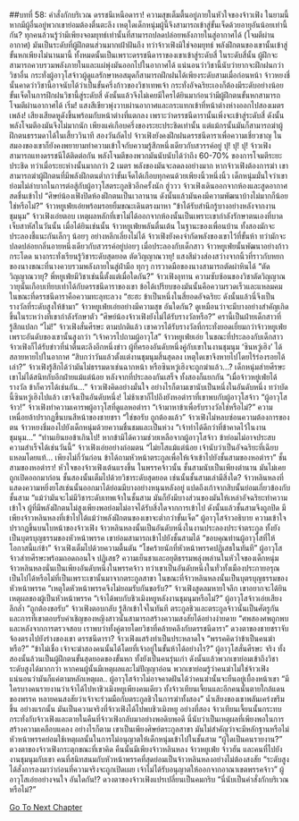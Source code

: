 ##บทที่ 58: คำสั่งกักบริเวณ
ดรรชนีเหนือดารา!
ความสุขเต็มตื้นอยู่ภายในหัวใจของจ้าวเฟิง ในยามนี้ หากมีผู้อื่นอยู่พวกเขาย่อมต้องตื่นตะลึง เหตุใดเด็กหนุ่มผู้นี้จึงสามารถเข้าสู่ขั้นเจ็ดด้วยอายุอันน้อยเท่านี้กัน?
ทุกคนล้วนรู้ว่ามีเพียงจอมยุทธ์เท่านั้นที่สามารถปลดปล่อยพลังภายในสู่อากาศได้ (โจมตีผ่านอากาศ) มันเป็นระดับที่ผู้ฝึกตนส่วนมากเฝ้าฝันถึง
ทว่าจ้าวเฟิงมิใช่จอมยุทธ์ พลังฝึกตนของเขานั้นเข้าสู่ขั้นหกเพียงไม่นานมานี้ ทั้งหมดนั้นเป็นเพราะดรรชนีดาราของเขาเข้าสู่ระดับสี่
ในระดับสี่นั้น ผู้ฝึกจะสามารถควบรวมพลังภายในและแผ่พุ่งมันออกไปในอากาศได้ แน่นอนว่าวิชานี้นับว่ายากจะฝึกฝนกว่าวิชาอื่น กระทั่งผู้อาวุโสจ้าวผู้ดูแลรักษาหอสมุดก็สามารถฝึกฝนได้เพียงระดับสามเมื่อก่อนหน้า
จ้าวหยงชี่นั้นคาดว่าวิชานี้อาจนับได้ว่าเป็นขั้นครึ่งก้าวของวิชาเทพเจ้า กระทั่งอัจฉริยะเองก็ต้องมีระดับอย่างน้อยขั้นเจ็ดในการฝึกฝนวิชานี้สู่ระดับสี่ ดังนั้นแล้วจึงไม่เคยมีใครได้ยินมาก่อนว่ามีผู้ฝึกตนขั้นหกสามารถโจมตีผ่านอากาศได้
เริ่ม!
แสงสีเขียวพุ่งวาบผ่านอากาศและกระแทกเข้าที่หน้าต่างห่างออกไปสองเมตร
เพล้ง!
เสียงเสียดหูดังขึ้นพร้อมกับหน้าต่างที่แตกลง เพราะว่าดรรชนีดารานั้นเพิ่งจะเข้าสู่ระดับสี่ ดังนั้นพลังโจมตีองมันจึงไม่มากนัก เพียงแค่เกือบครึ่งของระยะประชิดเท่านั้น แต่แม้กรนั้นมันก็สามารถฆ่าผู้ฝึกตนธรรมดาได้ในเสี้ยววินาที
สองวันถัดไป จ้าวเฟิงยังคงฝึกฝนดรรชนีดาราเพื่อความเชี่ยวชาญ ในสมองของเขาก็ยังคงพยายามทำความเข้าใจกับความรู้สึกหนึ่งเดียวกับสวรรค์อยู่
ปุ! ปุ! ปุ!
จ้าวเฟิงสามารถแทงดรรชนีได้ติดต่อกัน พลังโจมตีของพวกมันนับนับได้ว่าถึง 60-70% ของการโจมตีระยะประชิด ทว่าเมื่อระยะห่างนั้นมากกว่า 2 เมตร พลังของมันจะลดลงอย่างมาก
หากจ้าวเฟิงต้องการฆ่า เขาสามารถฆ่าผู้ฝึกตนที่มีพลังฝึกตนต่ำกว่าขั้นเจ็ดได้เกือบทุกคนด้วยเพียงนิ้วหนึ่งนิ้ว เด็กหนุ่มมั่นใจว่าเขาย่อมไม่ลำบากในการต่อสู้กับผู้อาวุโสตระกูลชิวอีกครั้งนัก
ฮู่ววว
จ้าวเฟิงเดินออกจากห้องและสูดอากาศสดชื่นเข้าไป
“ศิษย์น้องเฟิงปิดห้องฝึกตนเป็นเวลานาน ดังนั้นแล้วมันคงมีความพัฒนาบ้างไม่มากก็น้อยใช่หรือไม่?” จ้าวหยูเฟ่ยเอ่ยพร้อมรอยยิ้มขณะเดินตรงมาหา
“ข้าได้รับสำนึกรู้บางอย่างหลังจากงานชุมนุม” จ้าวเฟิงเอ่ยตอบ
เหตุผลหลักที่เขาไม่ได้ออกจากห้องนั้นเป็นเพราะเขากำลังรักษาตนเองที่บาดเจ็บสาหัสในวันนั้น เมื่อได้ยินเช่นนั้น จ้าวหยูเฟ่ยพลันตื่นเต้น ในฐานะของเพื่อนบ้าน ทั้งสองมักจะประลองชี้แนะกันเล็กๆ น้อยๆ อย่างหลีกเลี่ยงไม่ได้
จ้าวเฟิงยังคงจำกัดพลังของเขาไว้ที่ขั้นห้า ทว่ามักจะปลดปล่อยกลิ่นอายหนึ่งเดียวกับสวรรค์อยู่บ่อยๆ เมื่อประลองกับเด็กสาว จ้าวหยูเฟ่ยนั้นพัฒนาอย่างก้าวกระโดด นางกระทั่งเรียนรู้วิชาระดับสุดยอด
ตัดวิญญาณวายุ!
แสงสีม่วงส่องสว่างจากนิ้วที่ราวกับหยกของนางขณะที่นางควบรวมพลังภายในสู่ฝ่ามือ ทุกๆ การวาดมือของนางสามารถตัดผ่าหินได้
“ตัดวิญญาณวายุ? พี่หยูเฟ่ยมีวิชาเช่นนี้ตั้งแต่เมื่อใดกัน?” จ้าวเฟิงอุทาน
ความซับซ้อนของวิชาตัดวิญญาณวายุนั้นเกือบเทียบเท่าได้กับดรรชนีดาราของเขา ข้อได้เปรียบของมันนั้นคือความรวดเร็วและแหลมคม ในขณะที่ดรรชนีดาราคือความทะลุทะลวง
“ฮะฮะ ข้าเป็นหนึ่งในสี่ยอดอัจฉริยะ ดังนั้นแล้วนี่จึงเป็นรางวัลที่ระดับสูงให้ข้ามา” จ้าวหยูเฟ่ยเอ่ยอย่างมีความสุข
อันใดกัน?
ดูเหมือนว่าจะมีบางอย่างสำคัญเกิดขึ้นในระหว่างที่เขากำลังรักษาตัว
“ศิษย์น้องจ้าวเฟิงยังไม่ได้รับรางวัลหรือ?” ครานี้เป็นฝ่ายเด็กสาวที่รู้สึกแปลก
“ไม่!” จ้าวเฟิงสั่นศีรษะ
ตามปกติแล้ว เขาควรได้รับรางวัลที่กระทั่งยอดเยี่ยมกว่าจ้าวหยูเฟ่ยเพราะอันดับของเขานั้นสูงกว่า
“เจ้าควรไปถามผู้อาวุโส” จ้าวหยูเฟ่ยเอ่ย
ในขณะที่ประลองกับเด็กสาว จ้าวเฟิงก็ได้รับข่าวที่น่าตื่นตะลึงอีกหนึ่งข่าว ผู้ที่ครองอันดับหนึ่งคู่กับเขาในงานชุมนุม ‘ซินหวู่เฮิง’ ได้สลายหายไปในอากาศ
“สิบกว่าวันแล้วตั้งแต่งานชุมนุมสิ้นสุดลง เหตุใดเขาจึงหายไปโดยไร้ร่องรอยได้เล่า?” จ้าวเฟิงรู้สึกได้ว่ามันไม่ธรรมดาเช่นฉากหน้า
หรือซินหวู่เฮิงจะถูกฆ่าแล้ว...?
เด็กหนุ่มส่ายศีรษะ เขาไม่ได้สนิทกับอีกฝ่ายแม้แต่น้อย
หลังจากที่ประลองกันเสร็จ ทั้งสองก็แยกกัน
“เมื่อจ้าวหยู่เฟ่ยได้รางวัล ข้าก็ควรได้เช่นกัน...” จ้าวเฟิงคิดอย่างมั่นใจ
อย่างไรก็ตามเขานับเป็นหนึ่งในอันดับหนึ่ง ทว่าบัดนี้ซินหวู่เฮิงไปแล้ว เขาจึงเป็นอันดับหนึ่ง!
ไม่ช้าเขาก็ไปถึงยังหอตำราที่เขาพบกับผู้อาวุโสจ้าว
“ผู้อาวุโสจ้าว!” จ้าวเฟิงทำความเคารพผู้อาวุโสที่ดูแลหอตำรา
“เจ้ามาหาข้าเพื่อรับรางวัลใช่หรือไม่?” ความเหนื่อยล้าปรากฏขึ้นบนสีหน้าของชายชรา
“ใช่ขอรับ ถูกต้องแล้ว” จ้าวเฟิงไม่หลบซ่อนความต้องการของตน
จ้าวหยงชี่มองไปยังเด็กหนุ่มด้วยความชื่นชมและเป็นห่วง
“เจ้าทำได้ดีกว่าที่ข้าคาดไว้ในงานชุมนุม...”
“ท่านเยินยอข้าเกินไป! หากข้ามิได้ความช่วยเหลือจากผู้อาวุโสจ้าว ข้าย่อมไม่อาจประสบความสำเร็จได้เช่นวันนี้” จ้าวเฟิงเอ่ยอย่างถ่อมตน
“ไม่ยโสแม้แต่น้อย เจ้านับว่าเป็นอัจฉริยะที่เฉียบแหลมโดยแท้... เพียงไม่กี่วันก่อน ข้าได้ถามหัวหน้าตระกูลเพื่อให้เจ้าเข้าไปยังชั้นสามของหอตำรา”
ชั้นสามของหอตำรา! หัวใจของจ้าวเฟิงเต้นแรงขึ้น
ในพรรคจ้าวนั้น ชั้นสามนับเป็นเพียงตำนาน มันไม่เคยถูกเปิดออกมาก่อน
ชั้นสองนั้นเต็มไปด้วยวิชาระดับสุดยอด เช่นนั้นชั้นสามเล่ามีสิ่งใด?
จ้าวหลินหลงที่แสดงความหยิ่งยโสเช่นนั้นออกมาได้ย่อมมีบางอย่างหนุนหลังอยู่ แปดถึงเก้าจากสิบนั้นย่อมเกี่ยวข้องกับชั้นสาม
“แม้ว่ามันจะไม่มีวิชาระดับเทพเจ้าในชั้นสาม มันก็ยังมีบางส่วนของมันให้เหล่าอัจฉริยะทำความเข้าใจ ผู้ที่มีพลังฝึกตนไม่สูงเพียงพอย่อมไม่อาจได้รับสิ่งใดจากการเข้าไป ดังนั้นแล้วชั้นสามจึงถูกปิด มีเพียงจ้าวหลินหลงที่เข้าไปได้แม้ว่าพลังฝึกตนของเขาจะต่ำกว่าขั้นเจ็ด” ผู้อาวุโสจ้าวอธิบาย
ความเข้าใจปรากฏขึ้นบนใบหน้าของจ้าวเฟิง จ้าวหลินหลงนั้นเป็นอันดับหนึ่งในงานประลองประจำตระกูล ทั้งยังเป็นบุตรบุญธรรมของหัวหน้าพรรค เขาย่อมสามารถเข้าไปยังชั้นสามได้
“ขอบคุณท่านผู้อาวุโสที่ให้โอกาสนี้แก่ข้า” จ้าวเฟิงเต็มไปด้วยความตื้นตัน
“โชคร้ายนักที่หัวหน้าพรรคปฏิเสธในทันที” ผู้อาวุโสจ้าวส่ายศีรษะพร้อมถอดถอนใจ
ปฏิเสธ?
ความเย็นชาและอยุติธรรมพลุ่งพล่านในหัวใจของเด็กหนุ่ม จ้าวหลินหลงนั่นเป็นเพียงอันดับหนึ่งในพรรคจ้าว ทว่าเขาเป็นอันดับหนึ่งในทั่วทั้งเมืองประกายอรุณ
เป็นไปได้หรือไม่ที่เป็นเพราะเขานั้นมาจากตระกูลสาขา ในขณะที่จ้าวหลินหลงนั้นเป็นบุตรบุญธรรมของหัวหน้าพรรค
“เหตุใดหัวหน้าพรรคจึงไม่ยอมรับกันขอรับ?” จ้าวเฟิงสูดลมหายใจลึก เขาอยากจะได้ยินเหตุผลของผู้เป็นหัวหน้าพรรค
“เจ้าได้พบกับชิวเมิงหยูหลังงานชุมนุมหรือไม่?” ผู้อาวุโสจ้าวเอ่ยเสียงลึกล้ำ
“ถูกต้องขอรับ” จ้าวเฟิงตอบกลับ รู้สึกเข้าใจในทันที
ตระกูลชิวและตระกูลจ้าวนั้นเป็นศัตรูกัน และการที่เขาตอบรับคำเชิญของหญิงสาวนั้นสามารถสร้างความสงสัยได้อย่างง่ายดาย
“ศพสองศพถูกพบและหลังจากการตรวจสอบ เราพบว่าทั้งคู่ตายโดยวิชาที่คล้ายคลึงกับดรรชนีดารา” ดวงตาของชายชราจับจ้องตรงไปยังร่างของเขา
ดรรชนีดารา?
จ้าวเฟิงแสร้งทำเป็นประหลาดใจ
“พรรคคิดว่าข้าเป็นคนฆ่าหรือ?”
“ข้าไม่เชื่อ เจ้าจะฆ่าสองคนนั้นได้โดยที่เจ้าอยู่ในขั้นห้าได้อย่างไร?” ผู้อาวุโสสั่นศีรษะ
จริง
ทั้งสองนั้นล้วนเป็นผู้ฝึกตนขั้นสุดยอดของขั้นหก ทั้งยังเป็นคนรุ่นเก่า ดังนั้นแล้วพวกเขาย่อมเข้าถึงวิชาระดับสูงได้มากกว่า
หากคนผู้นั้นมีเหตุผลและไม่ปัญญาอ่อน พวกเขาย่อมรู้ว่าคนฆ่าไม่ใช่จ้าวเฟิง
แน่นอนว่ามันก็แค่ตามหลักเหตุผล..
ผู้อาวุโสจ้าวไม่อาจคาดฝันได้ว่าคนฆ่านั้นจะยืนอยู่เบื้องหน้าเขา
“มีใครบางคนรายงานว่าเจ้าได้ไปหาชิวเมิงหยูเพียงคนเดียว ทั้งจ้าวเทียนเจี้ยนและอีกคนนั้นตายใกล้แดนของพรรค หลายคนสงสัยว่าเจ้าจะร่วมมือกับตระกูลชิวในการฆ่าทั้งสอง” น้ำเสียงของเขาพลันเคร่งขรึมขึ้น
อย่างแรกนั้น มันเป็นความจริงที่จ้าวเฟิงได้ไปพบชิวเมิงหยู อย่างที่สอง จ้าวเทียนเจี้ยนนั้นกระทบกระทั่งกับจ้าวเฟิงและตายในคืนที่จ้าวเฟิงกลับมาอย่างพอดิบพอดี
นี่นับว่าเป็นเหตุผลที่เพียงพอในการสร้างความเคลือบแคลง อย่างไรก็ตาม เขาเป็นเพียงศิษย์ตระกูลสาขา มันไม่สำคัญว่าจะมีหลักฐานหรือไม่ หัวหน้าพรรคย่อมใช้เหตุผลนั้นในการไม่อนุญาตให้เด็กหนุ่มเข้าไปในชั้นสาม
“ผู้ใดเป็นคนรายงาน?” ดวงตาของจ้าวเฟิงกระตุกขณะที่เขาคิด
คืนนั้นมีเพียงจ้าวหลินหลง จ้าวหยูเฟ่ย จ้าวฮัน และคนที่ไปยังงานชุมนุมกับเขา คนที่สนิทสนมกับหัวหน้าพรรคที่สุดย่อมเป็นจ้าวหลินหลงอย่างไม่ต้องสงสัย
“ระดับสูงได้สั่งการลงมาว่าก่อนที่ความจริงจะถูกเปิดเผย เจ้าไม่ได้รับอนุญาตให้ออกจากอาณาเขตพรรคจ้าว” ผู้อาวุโสเอ่ยอย่างจนใจ
อันใดกัน!?
ดวงตาของจ้าวเฟิงแปรเปลี่ยนเป็นคมกริบ
“นี่นับเป็นคำสั่งกักบริเวณหรือไม่?”



[Go To Next Chapter]( ./59.md)